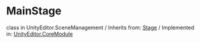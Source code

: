 # MainStage
class in UnityEditor.SceneManagement
 / Inherits from: <a href="https://docs.unity3d.com/6000.0/Documentation/ScriptReference/Stage.html">Stage</a> / Implemented in: <a href="https://docs.unity3d.com/6000.0/Documentation/ScriptReference/UnityEditor.CoreModule.html">UnityEditor.CoreModule</a>
